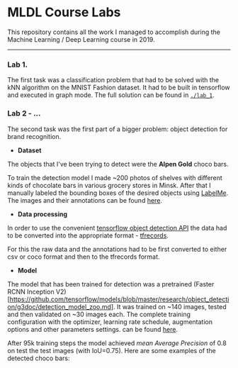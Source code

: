 # MLDL Course Labs

This repository contains all the work I managed to accomplish during the Machine Learning / Deep Learning course in 2019.

___
### Lab 1.

The first task was a classification problem that had to be solved with the kNN algorithm on the MNIST Fashion dataset. It had to be built in tensorflow and executed in graph mode. The full solution can be found in [`./lab_1`](https://github.com/ivanklimuk/mldl_rfikt_master_2/blob/master/lab_1/Lab1_mnist_fashion_knn.ipynb).

### Lab 2 - ...

The second task was the first part of a bigger problem: object detection for brand recognition.

- **Dataset**

The objects that I've been trying to detect were the **Alpen Gold** choco bars.

To train the detection model I made ~200 photos of shelves with different kinds of chocolate bars in various grocery stores in Minsk. After that I manually labeled the bounding boxes of the desired objects using [LabelMe](https://github.com/wkentaro/labelme). The images and their annotations can be found [here](https://drive.google.com/drive/folders/1nZRoNVYz3svrYwFDouooG08ARWpEFA7k?usp=sharing).

- **Data processing**

In order to use the convenient [tensorflow object detection API](https://github.com/tensorflow/models/tree/master/research/object_detection) the data had to be converted into the appropriate format - [tfrecords](https://www.tensorflow.org/tutorials/load_data/tfrecord).

For this the raw data and the annotations had to be first converted to either csv or coco format and then to the tfrecords format.

- **Model**

The model that has been trained for detection was a pretrained (Faster RCNN Inception V2)[https://github.com/tensorflow/models/blob/master/research/object_detection/g3doc/detection_model_zoo.md]. It was trained on ~140 images, tested and then validated on ~30 images each. The complete training configuration with the optimizer, learning rate schedule, augmentation options and other parameters settings. can be found [here](https://github.com/ivanklimuk/mldl_rfikt_master_2/blob/master/choco/model/train_coco.config).

After 95k training steps the model achieved *mean Average Precision* of 0.8 on test the test images (with IoU=0.75). Here are some examples of the detected choco bars:

